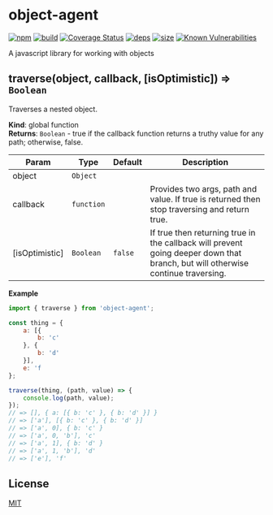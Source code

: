 # object-agent
[![npm][npm]][npm-url]
[![build][build]][build-url]
[![Coverage Status](https://coveralls.io/repos/github/DarrenPaulWright/object-agent/badge.svg?branch=master)](https://coveralls.io/github/DarrenPaulWright/object-agent?branch=master)
[![deps][deps]][deps-url]
[![size][size]][size-url]
[![Known Vulnerabilities](https://snyk.io/test/github/DarrenPaulWright/object-agent/badge.svg?targetFile=package.json)](https://snyk.io/test/github/DarrenPaulWright/object-agent?targetFile=package.json)

A javascript library for working with objects

<a name="traverse"></a>

## traverse(object, callback, [isOptimistic]) ⇒ <code>Boolean</code>
Traverses a nested object.

**Kind**: global function  
**Returns**: <code>Boolean</code> - true if the callback function returns a truthy value for any path; otherwise, false.  

| Param | Type | Default | Description |
| --- | --- | --- | --- |
| object | <code>Object</code> |  |  |
| callback | <code>function</code> |  | Provides two args, path and value. If true is returned then stop traversing and return true. |
| [isOptimistic] | <code>Boolean</code> | <code>false</code> | If true then returning true in the callback will prevent going deeper down that branch, but will otherwise continue traversing. |

**Example**  
``` javascriptimport { traverse } from 'object-agent';const thing = {    a: [{        b: 'c'    }, {        b: 'd'    }],    e: 'f};traverse(thing, (path, value) => {    console.log(path, value);});// => [], { a: [{ b: 'c' }, { b: 'd' }] }// => ['a'], [{ b: 'c' }, { b: 'd' }]// => ['a', 0], { b: 'c' }// => ['a', 0, 'b'], 'c'// => ['a', 1], { b: 'd' }// => ['a', 1, 'b'], 'd'// => ['e'], 'f'```

## License

[MIT](LICENSE.md)

[npm]: https://img.shields.io/npm/v/object-agent.svg
[npm-url]: https://npmjs.com/package/object-agent
[build]: https://travis-ci.org/DarrenPaulWright/object-agent.svg?branch=master
[build-url]: https://travis-ci.org/DarrenPaulWright/object-agent
[deps]: https://david-dm.org/darrenpaulwright/object-agent.svg
[deps-url]: https://david-dm.org/darrenpaulwright/object-agent
[size]: https://packagephobia.now.sh/badge?p=object-agent
[size-url]: https://packagephobia.now.sh/result?p=object-agent

